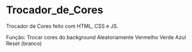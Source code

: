# Trocador_de_Cores
Trocador de Cores feito com HTML, CSS e JS.

Função: Trocar cores do background 
  Aleatoriamente
  Vermelho
  Verde
  Azul 
  Reset (branco)
